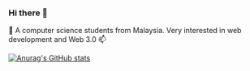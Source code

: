 ### Hi there 👋

🔭 A computer science students from Malaysia. Very interested in web development and Web 3.0 📫

[![Anurag's GitHub stats](https://github-readme-stats.vercel.app/api?username=FakhrulRadziCode)](https://github.com/anuraghazra/github-readme-stats)

<!--
**FakhrulRadziCode/FakhrulRadziCode** is a ✨ _special_ ✨ repository because its `README.md` (this file) appears on your GitHub profile.

Here are some ideas to get you started:

- 🔭 I’m currently working on ... I'm still a student!
- 🌱 I’m currently learning ... Web Development
- 📫 How to reach me: ...
-->
